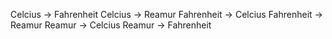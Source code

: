 Celcius -> Fahrenheit
Celcius -> Reamur
Fahrenheit -> Celcius
Fahrenheit -> Reamur
Reamur -> Celcius
Reamur -> Fahrenheit
